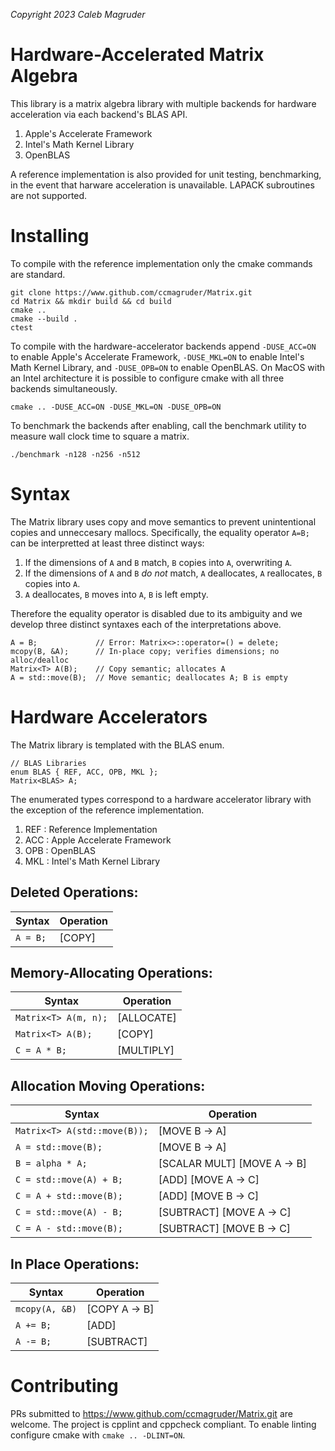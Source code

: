 _Copyright 2023 Caleb Magruder_

# Hardware-Accelerated Matrix Algebra

This library is a matrix algebra library with multiple backends for hardware acceleration via each backend's BLAS API.
1. Apple's Accelerate Framework
1. Intel's Math Kernel Library
1. OpenBLAS

A reference implementation is also provided for unit testing, benchmarking, in the event that harware acceleration is unavailable. LAPACK subroutines are not supported.

# Installing

To compile with the reference implementation only the cmake commands are standard.

```
git clone https://www.github.com/ccmagruder/Matrix.git
cd Matrix && mkdir build && cd build
cmake ..
cmake --build .
ctest
```

To compile with the hardware-accelerator backends append `-DUSE_ACC=ON` to enable Apple's Accelerate Framework, `-DUSE_MKL=ON` to enable Intel's Math Kernel Library, and `-DUSE_OPB=ON` to enable OpenBLAS. On MacOS with an Intel architecture it is possible to configure cmake with all three backends simultaneously.
```
cmake .. -DUSE_ACC=ON -DUSE_MKL=ON -DUSE_OPB=ON
```

To benchmark the backends after enabling, call the benchmark utility to measure wall clock time to square a matrix.
```
./benchmark -n128 -n256 -n512
```

# Syntax

The Matrix library uses copy and move semantics to prevent unintentional copies and unneccesary mallocs.
Specifically, the equality operator `A=B;` can be interpretted at least three distinct ways:
1. If the dimensions of `A` and `B` match, `B` copies into `A`, overwriting `A`.
1. If the dimensions of `A` and `B` _do not_ match, `A` deallocates, `A` reallocates, `B` copies into `A`. 
1. `A` deallocates, `B` moves into `A`, `B` is left empty.

Therefore the equality operator is disabled due to its ambiguity and we develop three distinct syntaxes each of the interpretations above.
```
A = B;             // Error: Matrix<>::operator=() = delete;
mcopy(B, &A);      // In-place copy; verifies dimensions; no alloc/dealloc
Matrix<T> A(B);    // Copy semantic; allocates A
A = std::move(B);  // Move semantic; deallocates A; B is empty
```

# Hardware Accelerators

The Matrix library is templated with the BLAS enum.
```
// BLAS Libraries
enum BLAS { REF, ACC, OPB, MKL };
Matrix<BLAS> A;
```

The enumerated types correspond to a hardware accelerator library with the exception of the reference implementation.
1. REF : Reference Implementation
1. ACC : Apple Accelerate Framework
1. OPB : OpenBLAS
1. MKL : Intel's Math Kernel Library

## Deleted Operations:

| Syntax                   | Operation      |
| ------------------------ | -------------- |
| `A = B;`                 | [COPY]         |

## Memory-Allocating Operations:

| Syntax                   | Operation      |
| ------------------------ | -------------- |
| `Matrix<T> A(m, n);`     | [ALLOCATE]
| `Matrix<T> A(B);`        | [COPY]         |
| `C = A * B;`             | [MULTIPLY]     |

## Allocation Moving Operations:

| Syntax                       | Operation      |
| ---------------------------  | -------------- |
| `Matrix<T> A(std::move(B));` | [MOVE B -> A]  |
| `A = std::move(B);`          | [MOVE B -> A]  |
| `B = alpha * A;`             | [SCALAR MULT] [MOVE A -> B] |
| `C = std::move(A) + B;`      | [ADD] [MOVE A -> C] |
| `C = A + std::move(B);`      | [ADD] [MOVE B -> C] |
| `C = std::move(A) - B;`      | [SUBTRACT] [MOVE A -> C] |
| `C = A - std::move(B);`      | [SUBTRACT] [MOVE B -> C] |

## In Place Operations:

| Syntax                   | Operation      |
| ------------------------ | -------------- |
| `mcopy(A, &B)`           | [COPY A -> B]  |
| `A += B;`                | [ADD]          |
| `A -= B;`                | [SUBTRACT]     |

# Contributing

PRs submitted to https://www.github.com/ccmagruder/Matrix.git are welcome.
The project is cpplint and cppcheck compliant.
To enable linting configure cmake with `cmake .. -DLINT=ON`.
